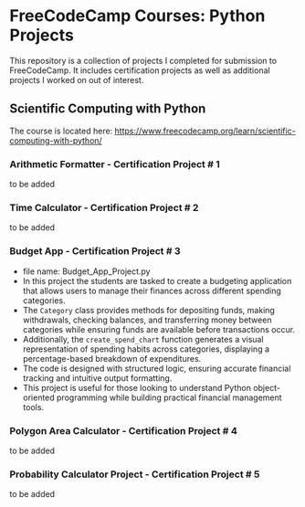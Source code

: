 # FreeCodeCamp Courses: Python Projects
This repository is a collection of projects I completed for submission to FreeCodeCamp. It includes certification projects as well as additional projects I worked on out of interest.
## Scientific Computing with Python
The course is located here: https://www.freecodecamp.org/learn/scientific-computing-with-python/
### Arithmetic Formatter - Certification Project # 1
to be added
### Time Calculator - Certification Project # 2
to be added
### Budget App - Certification Project # 3
- file name: Budget_App_Project.py
- In this project the students are tasked to create a budgeting application that allows users to manage their finances across different spending categories.
- The `Category` class provides methods for depositing funds, making withdrawals, checking balances, and transferring money between categories while ensuring funds are available before transactions occur.
- Additionally, the `create_spend_chart` function generates a visual representation of spending habits across categories, displaying a percentage-based breakdown of expenditures.
- The code is designed with structured logic, ensuring accurate financial tracking and intuitive output formatting.
- This project is useful for those looking to understand Python object-oriented programming while building practical financial management tools.
### Polygon Area Calculator - Certification Project # 4
to be added
### Probability Calculator Project - Certification Project # 5
to be added
